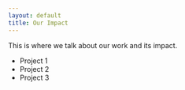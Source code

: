 ```yaml
---
layout: default
title: Our Impact
---
```


This is where we talk about our work and its impact.

* Project 1
* Project 2
* Project 3